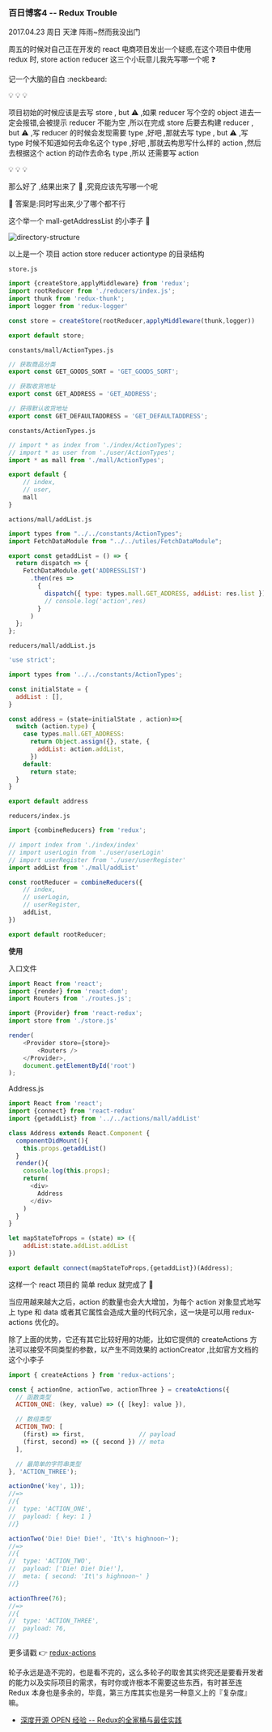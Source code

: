 ### 百日博客4 -- Redux Trouble

2017.04.23 周日 天津 阵雨~然而我没出门

周五的时候对自己正在开发的 react 电商项目发出一个疑惑,在这个项目中使用 redux 时, store action reducer 这三个小玩意儿我先写哪一个呢 :question:

记一个大脑的自白 :neckbeard:

:bulb: :bulb: :bulb:

项目初始的时候应该是去写 store , but :warning: ,如果 reducer 写个空的 object 进去一定会报错,会被提示 reducer 不能为空 ,所以在完成 store 后要去构建 reducer , but :warning: ,写 reducer 的时候会发现需要 type ,好吧 ,那就去写 type , but :warning: ,写 type 时候不知道如何去命名这个 type ,好吧 ,那就去构思写什么样的 action ,然后去根据这个 action 的动作去命名 type ,所以 还需要写 action  

:bulb: :bulb: :bulb:

那么好了 ,结果出来了 :key: ,究竟应该先写哪一个呢

:pushpin: 答案是:同时写出来,少了哪个都不行

这个举一个 mall-getAddressList 的小李子 :fried_shrimp:

![directory-structure](https://github.com/fightingljm/myblog/blob/master/src/image/directory-structure.png?raw=true)

以上是一个 项目 action store reducer actiontype 的目录结构

`store.js`

```js
import {createStore,applyMiddleware} from 'redux';
import rootReducer from './reducers/index.js';
import thunk from 'redux-thunk';
import logger from 'redux-logger'

const store = createStore(rootReducer,applyMiddleware(thunk,logger))

export default store;
```

`constants/mall/ActionTypes.js`

```js
// 获取商品分类
export const GET_GOODS_SORT = 'GET_GOODS_SORT';

// 获取收货地址
export const GET_ADDRESS = 'GET_ADDRESS';

// 获得默认收货地址
export const GET_DEFAULTADDRESS = 'GET_DEFAULTADDRESS';
```

`constants/ActionTypes.js`

```js
// import * as index from './index/ActionTypes';
// import * as user from './user/ActionTypes';
import * as mall from './mall/ActionTypes';

export default {
    // index,
    // user,
    mall
}
```

`actions/mall/addList.js`

```js
import types from "../../constants/ActionTypes";
import FetchDataModule from "../../utiles/FetchDataModule";

export const getaddList = () => {
  return dispatch => {
    FetchDataModule.get('ADDRESSLIST')
      .then(res =>
        {
          dispatch({ type: types.mall.GET_ADDRESS, addList: res.list });
          // console.log('action',res)
        }
      )
  };
};
```

`reducers/mall/addList.js`

```js
'use strict';

import types from '../../constants/ActionTypes';

const initialState = {
  addList : [],
}

const address = (state=initialState , action)=>{
  switch (action.type) {
    case types.mall.GET_ADDRESS:
      return Object.assign({}, state, {
        addList: action.addList,
      })
    default:
      return state;
  }
}

export default address
```

`reducers/index.js`

```js
import {combineReducers} from 'redux';

// import index from './index/index'
// import userLogin from './user/userLogin'
// import userRegister from './user/userRegister'
import addList from './mall/addList'

const rootReducer = combineReducers({
    // index,
    // userLogin,
    // userRegister,
    addList,
})

export default rootReducer;
```

**使用**

入口文件

```js
import React from 'react';
import {render} from 'react-dom';
import Routers from './routes.js';

import {Provider} from 'react-redux';
import store from './store.js'

render(
    <Provider store={store}>
        <Routers />
    </Provider>,
    document.getElementById('root')
);
```

Address.js

```js
import React from 'react';
import {connect} from 'react-redux'
import {getaddList} from '../../actions/mall/addList'

class Address extends React.Component {
  componentDidMount(){
    this.props.getaddList()
  }
  render(){
    console.log(this.props);
    return(
      <div>
        Address
      </div>
    )
  }
}

let mapStateToProps = (state) => ({
    addList:state.addList.addList
})

export default connect(mapStateToProps,{getaddList})(Address);
```

这样一个 react 项目的 简单 redux 就完成了 :dancer:

当应用越来越大之后，action 的数量也会大大增加，为每个 action 对象显式地写上 type 和 data 或者其它属性会造成大量的代码冗余，这一块是可以用 redux-actions 优化的。

除了上面的优势，它还有其它比较好用的功能，比如它提供的 createActions 方法可以接受不同类型的参数，以产生不同效果的 actionCreator ,比如官方文档的这个小李子

```js
import { createActions } from 'redux-actions';

const { actionOne, actionTwo, actionThree } = createActions({
  // 函数类型
  ACTION_ONE: (key, value) => ({ [key]: value }),

  // 数组类型
  ACTION_TWO: [
    (first) => first,               // payload
    (first, second) => ({ second }) // meta
  ],

  // 最简单的字符串类型
}, 'ACTION_THREE');

actionOne('key', 1));
//=>
//{
//  type: 'ACTION_ONE',
//  payload: { key: 1 }
//}

actionTwo('Die! Die! Die!', 'It\'s highnoon~');
//=>
//{
//  type: 'ACTION_TWO',
//  payload: ['Die! Die! Die!'],
//  meta: { second: 'It\'s highnoon~' }
//}

actionThree(76);
//=>
//{
//  type: 'ACTION_THREE',
//  payload: 76,
//}
```

更多请戳 :point_right: [redux-actions](https://github.com/acdlite/redux-actions)

轮子永远是造不完的，也是看不完的，这么多轮子的取舍其实终究还是要看开发者的能力以及实际项目的需求，有时你或许根本不需要这些东西，有时甚至连 Redux 本身也是多余的，毕竟，第三方库其实也是另一种意义上的『复杂度』嘛。

- [深度开源 OPEN 经验 -- Redux的全家桶与最佳实践](http://www.open-open.com/lib/view/open1473667303357.html)
